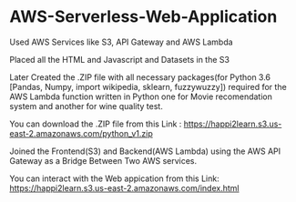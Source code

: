 # AWS-Serverless-Web-Application
Used AWS Services like S3, API Gateway and AWS Lambda

Placed all the HTML and Javascript and Datasets in the S3

Later Created the .ZIP file with all necessary packages(for Python 3.6 [Pandas, Numpy, import wikipedia, sklearn, fuzzywuzzy]) required for the  AWS Lambda function written in Python one for Movie recomendation system and another for wine quality test.

You can download the .ZIP file from this Link : https://happi2learn.s3.us-east-2.amazonaws.com/python_v1.zip

Joined the Frontend(S3) and Backend(AWS Lambda) using the AWS API Gateway as a Bridge Between Two AWS services.

You can interact with the Web appication from this Link: https://happi2learn.s3.us-east-2.amazonaws.com/index.html

